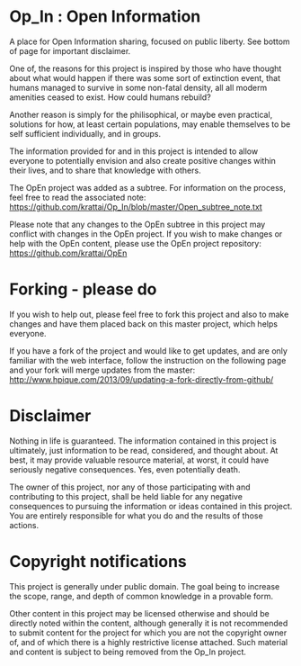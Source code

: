 # Op_In : Open Information
A place for Open Information sharing, focused on public liberty.
See bottom of page for important disclaimer.

One of, the reasons for this project is inspired by those who have thought about what would happen if there was some sort of extinction event, that humans managed to survive in some non-fatal density, all all moderm amenities ceased to exist.  How could humans rebuild?

Another reason is simply for the philisophical, or maybe even practical, solutions for how, at least certain populations, may enable themselves to be self sufficient individually, and in groups.

The information provided for and in this project is intended to allow everyone to potentially envision and also create positive changes within their lives, and to share that knowledge with others.

The OpEn project was added as a subtree.  For information on the process, feel free to read the associated note:
https://github.com/krattai/Op_In/blob/master/Open_subtree_note.txt

Please note that any changes to the OpEn subtree in this project may conflict with changes in the OpEn project.  If you wish to make changes or help with the OpEn content, please use the OpEn project repository:
https://github.com/krattai/OpEn

# Forking - please do
If you wish to help out, please feel free to fork this project and also to make changes and have them placed back on this master project, which helps everyone.

If you have a fork of the project and would like to get updates, and are only familiar with the web interface, follow the instruction on the following page and your fork will merge updates from the master:
http://www.hpique.com/2013/09/updating-a-fork-directly-from-github/

# Disclaimer
Nothing in life is guaranteed.  The information contained in this project is ultimately, just information to be read, considered, and thought about.  At best, it may provide valuable resource material, at worst, it could have seriously negative consequences.  Yes, even potentially death.

The owner of this project, nor any of those participating with and contributing to this project, shall be held liable for any negative consequences to pursuing the information or ideas contained in this project.  You are entirely responsible for what you do and the results of those actions.

# Copyright notifications
This project is generally under public domain.  The goal being to increase the scope, range, and depth of common knowledge in a provable form.

Other content in this project may be licensed otherwise and should be directly noted within the content, although generally it is not recommended to submit content for the project for which you are not the copyright owner of, and of which there is a highly restrictive license attached.  Such material and content is subject to being removed from the Op_In project.
